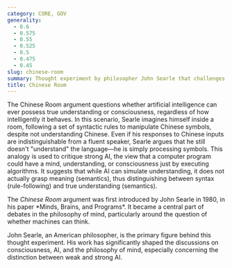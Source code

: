 ```yaml
---
category: CORE, GOV
generality:
  - 0.6
  - 0.575
  - 0.55
  - 0.525
  - 0.5
  - 0.475
  - 0.45
slug: chinese-room
summary: Thought experiment by philosopher John Searle that challenges the notion that a computer running a program can truly "understand" language or exhibit consciousness, despite appearing to do so.
title: Chinese Room
---
```


The Chinese Room argument questions whether artificial intelligence can ever possess true understanding or consciousness, regardless of how intelligently it behaves. In this scenario, Searle imagines himself inside a room, following a set of syntactic rules to manipulate Chinese symbols, despite not understanding Chinese. Even if his responses to Chinese inputs are indistinguishable from a fluent speaker, Searle argues that he still doesn't "understand" the language—he is simply processing symbols. This analogy is used to critique strong AI, the view that a computer program could have a mind, understanding, or consciousness just by executing algorithms. It suggests that while AI can simulate understanding, it does not actually grasp meaning (semantics), thus distinguishing between syntax (rule-following) and true understanding (semantics).

The *Chinese Room* argument was first introduced by John Searle in 1980, in his paper \*Minds, Brains, and Programs\*. It became a central part of debates in the philosophy of mind, particularly around the question of whether machines can think.

John Searle, an American philosopher, is the primary figure behind this thought experiment. His work has significantly shaped the discussions on consciousness, AI, and the philosophy of mind, especially concerning the distinction between weak and strong AI.
